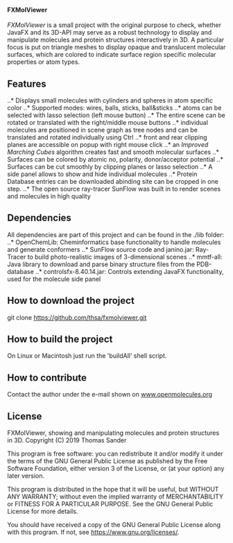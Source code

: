 #### FXMolViewer

*FXMolViewer* is a small project with the original purpose to check, whether JavaFX and its 3D-API may serve as a robust technology to display and manipulate molecules and protein structures interactively in 3D. A particular focus is put on triangle meshes to display opaque and translucent molecular surfaces, which are colored to indicate surface region specific molecular properties or atom types.


## Features

..* Displays small molecules with cylinders and spheres in atom specific color
..* Supported modes: wires, balls, sticks, ball&sticks
..* atoms can be selected with lasso selection (left mouse button)
..* The entire scene can be rotated or translated with the right/middle mouse buttons
..* individual molecules are positioned in scene graph as tree nodes and can be translated and rotated individually using Ctrl
..* front and rear clipping planes are accessible on popup with right mouse click
..* an *Improved Marching Cubes* algorithm creates fast and smooth molecular surfaces
..* Surfaces can be colored by atomic no, polarity, donor/acceptor potential
..* Surfaces can be cut smoothly by clipping planes or lasso selection
..* A side panel allows to show and hide individual molecules
..* Protein Database entries can be downloaded abinding site can be cropped in one step.
..* The open source ray-tracer SunFlow was built in to render scenes and molecules in high quality


## Dependencies

All dependencies are part of this project and can be found in the ./lib folder:
..* OpenChemLib: Cheminformatics base functionality to handle molecules and generate conformers
..* SunFlow source code and janino.jar: Ray-Tracer to build photo-realistic images of 3-dimensional scenes
..* mmtf-all: Java library to download and parse binary structure files from the PDB-database
..* controlsfx-8.40.14.jar: Controls extending JavaFX functionality, used for the molecule side panel


## How to download the project

git clone https://github.com/thsa/fxmolviewer.git


## How to build the project

On Linux or Macintosh just run the 'buildAll' shell script.


## How to contribute

Contact the author under the e-mail shown on www.openmolecules.org


## License

FXMolViewer, showing and manipulating molecules and protein structures in 3D.
Copyright (C) 2019 Thomas Sander

This program is free software: you can redistribute it and/or modify
it under the terms of the GNU General Public License as published by
the Free Software Foundation, either version 3 of the License, or
(at your option) any later version.

This program is distributed in the hope that it will be useful,
but WITHOUT ANY WARRANTY; without even the implied warranty of
MERCHANTABILITY or FITNESS FOR A PARTICULAR PURPOSE.  See the
GNU General Public License for more details.

You should have received a copy of the GNU General Public License
along with this program.  If not, see <https://www.gnu.org/licenses/>.
